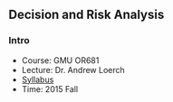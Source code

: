 ## Decision and Risk Analysis

### Intro
- Course: GMU OR681
- Lecture: Dr. Andrew Loerch
- [Syllabus](http://seor.gmu.edu/syllabi/15F/OR681.pdf)
- Time: 2015 Fall
